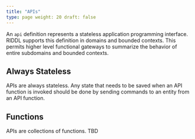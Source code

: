 ```yaml
---
title: "APIs"
type: page weight: 20 draft: false
---
```


An `api` definition represents a stateless application programming interface.
RIDDL supports this definition in domains and bounded contexts. This permits 
higher level functional gateways to summarize the behavior of entire 
subdomains and bounded contexts.  

## Always Stateless
APIs are always stateless.  Any state that needs to be saved when an 
API function is invoked should be done by sending commands to an entity from 
an API function.

## Functions
APIs are collections of functions. 
TBD
